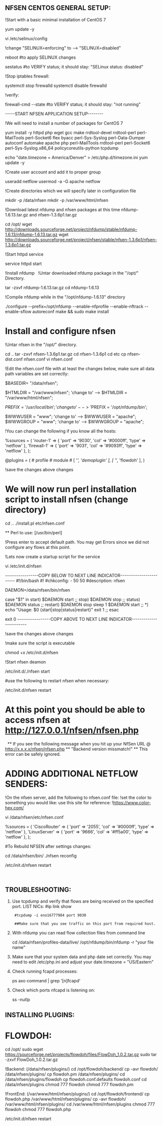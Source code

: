## NFSEN CENTOS GENERAL SETUP:

!Start with a basic minimal installation of CentOS 7

yum update -y 

vi /etc/selinux/config   	

!change "SELINUX=enforcing" to --> "SELINUX=disabled"

reboot  	#to apply SELINUX changes

sestatus	#to VERIFY status; it should stay: "SELinux status: disabled"

!Stop iptables firewall:

systemctl stop firewalld
systemctl disable firewalld

!verify:

firewall-cmd --state		#to VERIFY status; it should stay: "not running"

-----START NFSEN APPLICATION SETUP--------

!We will need to install a number of packages for CentOS 7

yum install -y httpd php wget gcc make rrdtool-devel rrdtool-perl perl-MailTools perl-Socket6 flex byacc perl-Sys-Syslog perl-Data-Dumper autoconf automake apache php perl-MailTools rrdtool-perl perl-Socket6 perl-Sys-Syslog.x86_64 policycoreutils-python tcpdump

echo "date.timezone = America/Denver" > /etc/php.d/timezone.ini
yum update -y 

!Create user account and add it to proper group

useradd netflow
usermod -a -G apache netflow

!Create directories which we will specify later in configuration file

mkdir -p /data/nfsen
mkdir -p /var/www/html/nfsen

!Download latest nfdump and nfsen packages at this time nfdump-1.6.13.tar.gz and nfsen-1.3.6p1.tar.gz

cd /opt/
wget http://downloads.sourceforge.net/project/nfdump/stable/nfdump-1.6.13/nfdump-1.6.13.tar.gz
wget http://downloads.sourceforge.net/project/nfsen/stable/nfsen-1.3.6p1/nfsen-1.3.6p1.tar.gz

!Start httpd service

service httpd start

!Install nfdump
 
!Untar downloaded nfdump package in the "/opt/" Directory.

tar -zxvf nfdump-1.6.13.tar.gz
cd nfdump-1.6.13

!Compile nfdump while in the "/opt/nfdump-1.6.13" directory

./configure --prefix=/opt/nfdump --enable-nfprofile --enable-nftrack --enable-sflow
autoreconf
make && sudo make install

# Install and configure nfsen

!Untar nfsen in the "/opt/" directory.

cd ..
tar -zxvf nfsen-1.3.6p1.tar.gz
cd nfsen-1.3.6p1
cd etc
cp nfsen-dist.conf nfsen.conf
vi nfsen.conf

!Edit the nfsen.conf file with at least the changes below, make sure all data path variables are set correctly:

$BASEDIR= "/data/nfsen";

$HTMLDIR = "/var/www/nfsen";  'change to' --> $HTMLDIR = "/var/www/html/nfsen";

$PREFIX  = '/usr/local/bin'; 'change to' --> '$PREFIX  = '/opt/nfdump/bin';

$WWWUSER  = "www"; 'change to' --> $WWWUSER  = "apache";
$WWWGROUP = "www"; 'change to' --> $WWWGROUP = "apache";

!You can change the following if you know all the hosts:

%sources = (
    'router-1'    => { 'port' => '9030', 'col' => '#0000ff', 'type' => 'netflow' },
    'firewall-1'    => { 'port' => '9031', 'col' => '#9093ff', 'type' => 'netflow' },
);

@plugins = (
    # profile # module
    # [ '*', 'demoplugin' ],
    [ '*', 'flowdoh' ],
)

!save the changes above changes

# We will now run perl installation script to install nfsen (change directory)

cd ..
./install.pl etc/nfsen.conf

** Perl to use: [/usr/bin/perl] 

!Press enter to accept default path. You may get Errors since we did not configure any flows at this point.

!Lets now create a startup script for the service

vi /etc/init.d/nfsen

-----------------COPY BELOW TO NEXT LINE INDICATOR------------------------
#!/bin/bash
#!
#chkconfig: - 50 50
#description: nfsen

DAEMON=/data/nfsen/bin/nfsen

case "$1" in
start)
$DAEMON start
;;
stop)
$DAEMON stop
;;
status)
$DAEMON status
;;
restart)
$DAEMON stop
sleep 1
$DAEMON start
;;
*)
echo "Usage: $0 {start|stop|status|restart}"
exit 1
;;
esac

exit 0
-----------------COPY ABOVE TO NEXT LINE INDICATOR------------------------

!save the changes above changes

!make sure the script is executable

chmod +x /etc/init.d/nfsen

!Start nfsen deamon

/etc/init.d/./nfsen start

#use the following to restart nfsen when necessary:

/etc/init.d/nfsen restart

# At this point you should be able to access nfsen at http://127.0.0.1/nfsen/nfsen.php
 
** If you see the following message when you hit up your NfSen URL @ http://x.x.x.x/nfsen/nfsen.php
** "Backend version missmatch!" 
** This error can be safely ignored.

# ADDING ADDITIONAL NETFLOW SENDERS:
!On the nfsen server, add the following to nfsen.conf file:
!set the color to something you would like: use this site for reference: 
!https://www.color-hex.com/

vi /data/nfsen/etc/nfsen.conf

%sources = (
'CiscoRouter'    => { 'port' => '2055', 'col' => '#0000ff', 'type' => 'netflow' },
'LinuxServer'    => { 'port' => '9666', 'col' => '#ff5a00', 'type' => 'netflow' },
);

#To Rebuild NFSEN after settings changes:

cd /data/nfsen/bin/
./nfsen reconfig

/etc/init.d/nfsen restart

 
## TROUBLESHOOTING:

1. Use tcpdump and verify that flows are being received on the specified port.
	LIST NICs:
		#ip link show

		#tcpdump -i eno16777984 port 9030
		
		##Make sure that you see traffic on this port from required host.

2. With nfdump you can read flow collection files from command line

	cd /data/nfsen/profiles-data/live/
	/opt/nfdump/bin/nfdump -r  "your file name"
	
3. Make sure that your system data and php date set correctly. You may need to edit /etc/php.ini and adjust your date.timezone = "US/Eastern"

4. Check running fcapd processes: 

	ps axo command | grep '[n]fcapd'

5. Check which ports nfcapd is listening on:

	ss -nutlp

## INSTALLING PLUGINS:

# FLOWDOH:
cd /opt/
sudo wget https://sourceforge.net/projects/flowdoh/files/FlowDoh_1.0.2.tar.gz
sudo tar -zxvf FlowDoh_1.0.2.tar.gz

!Backend: (/data/nfsen/plugins/)
cd /opt/flowdoh/backend/
cp -avr flowdoh/ /data/nfsen/plugins/
cp flowdoh.pm /data/nfsen/plugins/
cd /data/nfsen/plugins/flowdoh
cp flowdoh.conf.defaults flowdoh.conf
cd /data/nfsen/plugins
chmod 777 flowdoh
chmod 777 flowdoh.pm

!FrontEnd: (/var/www/html/nfsen/plugins/)
cd /opt/flowdoh/frontend/
cp flowdoh.php /var/www/html/nfsen/plugins/
cp -avr flowdoh/ /var/www/html/nfsen/plugins/
cd /var/www/html/nfsen/plugins
chmod 777 flowdoh
chmod 777 flowdoh.php

/etc/init.d/nfsen restart
